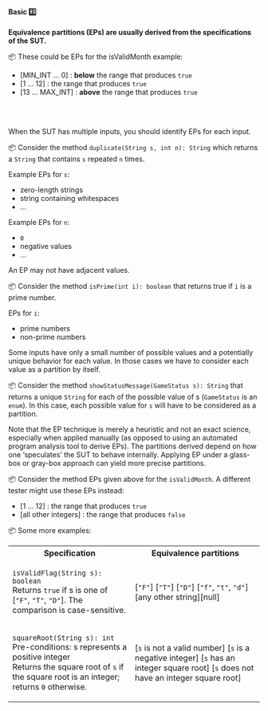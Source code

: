 <div id="title">

#### Basic :two:

</div>

<div id="body">

**Equivalence partitions (EPs) are usually derived from the specifications of the SUT.**  

<tip-box> 

:package: These could be EPs for the <trigger for="pop:epBasic-isValidMonth">isValidMonth</trigger> example:

* [MIN_INT ... 0] : **below** the range that produces `true`
* [1 … 12] : the range that produces `true`
* [13 … MAX_INT] : **above** the range that produces `true`

</tip-box>

<popover id="pop:epBasic-isValidMonth" title="`isValidMonth`" placement="top">
  <div slot="content">
    <include src="../what/text.md#isValidMonth" />
  </div>
</popover>

When the SUT has multiple inputs, you should identify EPs for each input. 

<tip-box> 

:package: Consider the method `duplicate(String s, int n): String` which returns a `String` that contains `s` repeated `n` times.

Example EPs for `s`:
* zero-length strings
* string containing whitespaces
* ...

Example EPs for `n`:
* `0`
* negative values
* ...

</tip-box>

An EP may not have adjacent values.

<tip-box> 

:package: Consider the method `isPrime(int i): boolean` that returns true if `i` is a prime number.

EPs for `i`:
* prime numbers
* non-prime numbers 

</tip-box>

Some inputs have only a small number of possible values and a potentially unique behavior for each value. In those cases we have to consider each value as a partition by itself.

<tip-box> 

:package: Consider the method `showStatusMessage(GameStatus s): String` that returns a unique `String` for each of the possible value of s (`GameStatus` is an `enum`). In this case, each possible value for `s` will have to be considered as a partition. 

</tip-box>

Note that the EP technique is merely a heuristic and not an exact science, especially when applied manually (as opposed to using an automated program analysis tool to derive EPs). The partitions derived depend on how one ‘speculates’ the SUT to behave internally. Applying EP under a glass-box or gray-box approach can yield more precise partitions.

<tip-box> 

:package: Consider the method EPs given above for the `isValidMonth`. A different tester might use these EPs instead:
* [1 … 12] : the range that produces `true`
* [all other integers] : the range that produces `false`

</tip-box>

<tip-box> 

:package: Some more examples:

<table class="table">
  <tr>
    <th>Specification</th>
    <th>Equivalence partitions</th>
  </tr>
  <tr>
  <td>
      
`isValidFlag(String s): boolean`<br>
Returns `true` if s is one of [`"F"`, `"T"`, `"D"`]. The comparison is case-sensitive.
      
  </td>
  <td>
      
[`"F"`] [`"T"`] [`"D"`] [`"f"`, `"t"`, `"d"`] [any other string][null]
      
  </td>
  </tr>
  <tr>
  <td>
      
`squareRoot(String s): int`<br>
Pre-conditions: s represents a positive integer<br>
Returns the square root of `s` if the square root is an integer; returns `0` otherwise.
      
  </td>
  <td>
      
[`s` is not a valid number] [`s` is a negative integer] [`s` has an integer square root] [`s` does not have an integer square root]
      
  </td>
  </tr>
</table>

</tip-box>

</div>

<div id="extras">
  <include src="exercises.md" />
</div>